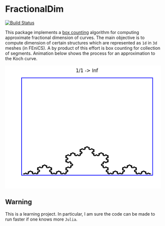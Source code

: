 # FractionalDim

[![Build Status](https://travis-ci.org/mirok/FractionalDim.jl.svg?branch=master)](https://travis-ci.org/mirok/FractionalDim.jl)

This package implements a [box counting](http://journals.plos.org/plosone/article?id=10.1371/journal.pone.0041148) algorithm
for computing approximate fractional dimension of curves. The main objective is to compute
dimension of certain structures which are represented as `1d` in `3d` meshes (in FEniCS). A by product
of this effort is box counting for collection of segments. Animation below shows the process
for an approximation to the Koch curve.

<p align="center">
  <img src="https://github.com/MiroK/FractionalDim.jl/blob/master/apps/koch.gif">
</p>


## Warning
This is a learning project. In particular, I am sure the code can be made
to run faster if one knows more `Julia`.




